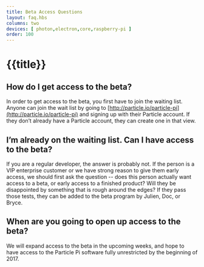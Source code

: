 ```yaml
---
title: Beta Access Questions
layout: faq.hbs
columns: two
devices: [ photon,electron,core,raspberry-pi ]
order: 100
---
```


# {{title}}

## How do I get access to the beta?
In order to get access to the beta, you first have to join the waiting list. Anyone can join the wait list by going to [http://particle.io/particle-pi](http://particle.io/particle-pi) and signing up with their Particle account. If they don’t already have a Particle account, they can create one in that view.


## I’m already on the waiting list. Can I have access to the beta?
If you are a regular developer, the answer is probably not. If the person is a VIP enterprise customer or we have strong reason to give them early access, we should first ask the question -- does this person actually want access to a beta, or early access to a finished product? Will they be disappointed by something that is rough around the edges? If they pass those tests, they can be added to the beta program by Julien, Doc, or Bryce.


## When are you going to open up access to the beta?
We will expand access to the beta in the upcoming weeks, and hope to have access to the Particle Pi software fully unrestricted by the beginning of 2017.
